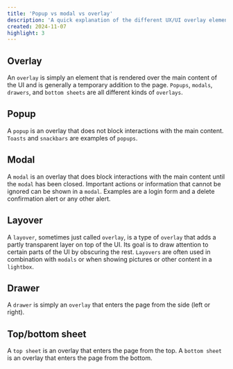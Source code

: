 ```yaml
---
title: 'Popup vs modal vs overlay'
description: 'A quick explanation of the different UX/UI overlay elements and how to correctly name them.'
created: 2024-11-07
highlight: 3
---
```


## Overlay
An `overlay` is simply an element that is rendered over the main content of the UI and is generally a temporary addition to the page. `Popups`, `modals`, `drawers`, and `bottom sheets` are all different kinds of `overlays`. 

## Popup
A `popup` is an overlay that does not block interactions with the main content. `Toasts` and `snackbars` are examples of `popups`.

## Modal
A `modal` is an overlay that does block interactions with the main content until the `modal` has been closed. Important actions or information that cannot be ignored can be shown in a `modal`. Examples are a login form and a delete confirmation alert or any other alert.

## Layover
A `layover`, sometimes just called `overlay`, is a type of `overlay` that adds a partly transparent layer on top of the UI. Its goal is to draw attention to certain parts of the UI by obscuring the rest. `Layovers` are often used in combination with `modals` or when showing pictures or other content in a `lightbox`.

## Drawer
A `drawer` is simply an `overlay` that enters the page from the side (left or right).

## Top/bottom sheet
A `top sheet` is an overlay that enters the page from the top. A `bottom sheet` is an overlay that enters the page from the bottom. 
